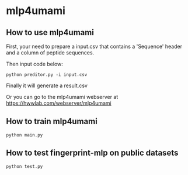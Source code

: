 # mlp4umami


## How to use mlp4umami
First, your need to prepare a input.csv that contains a 'Sequence' header and a column of peptide sequences.  

Then input code below:
```
python preditor.py -i input.csv
```
Finally it will generate a result.csv

Or you can go to the mlp4umami webserver at https://hwwlab.com/webserver/mlp4umami

## How to train mlp4umami
```
python main.py
```

## How to test fingerprint-mlp on public datasets
```
python test.py 
```
